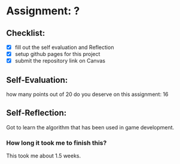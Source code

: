 # Assignment: ?

## Checklist:
- [x] fill out the self evaluation and Reflection
- [x] setup github pages for this project
- [x] submit the repository link on Canvas

## Self-Evaluation:

how many points out of 20 do you deserve on this assignment: 16

## Self-Reflection:
Got to learn the algorithm that has been used in game development.
### How long it took me to finish this?
This took me about 1.5 weeks.